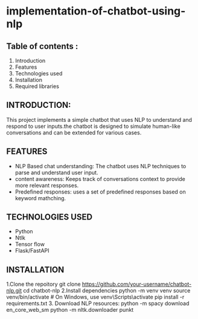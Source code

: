 # implementation-of-chatbot-using-nlp
## Table of contents :
  1. Introduction
  2. Features
  3. Technologies used
  4. Installation
  5. Required libraries
## INTRODUCTION:
This project implements a simple chatbot that uses NLP to understand and respond to user inputs.the chatbot is designed to simulate human-like conversations and can be extended for various cases.
## FEATURES
* NLP Based chat understanding: The chatbot uses NLP techniques to parse and understand user input.
* content awareness: Keeps track of conversations context to provide more relevant responses. 
* Predefined responses: uses a set of predefined responses based on keyword mathching.
## TECHNOLOGIES USED
* Python
* Ntlk
* Tensor flow
* Flask/FastAPI
## INSTALLATION
1.Clone the repoitory
git clone https://github.com/your-username/chatbot-nlp.git
cd chatbot-nlp
2.Install dependencies
python -m venv venv
source venv/bin/activate  # On Windows, use venv\Scripts\activate
pip install -r requirements.txt
3. Download NLP resources:
python -m spacy download en_core_web_sm
python -m nltk.downloader punkt

